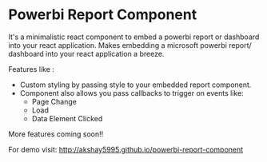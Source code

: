 # Powerbi Report Component

It's a minimalistic react component to embed a powerbi report or dashboard into your react application.
Makes embedding a microsoft powerbi report/ dashboard  into your react application a breeze.

Features like :

- Custom styling by passing style to your embedded report component.
- Component also allows you pass callbacks to trigger on events like:
    - Page Change   
    - Load
    - Data Element Clicked

More features coming soon!!

For demo visit: http://akshay5995.github.io/powerbi-report-component
